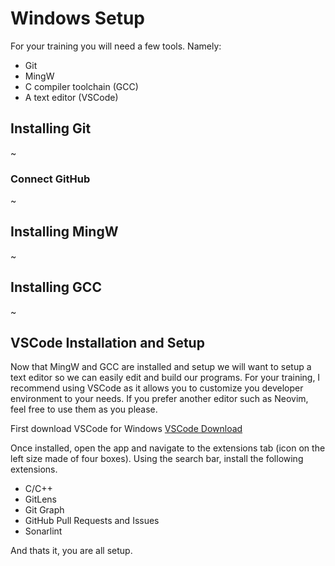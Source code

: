 # Windows Setup

For your training you will need a few tools. Namely:

- Git
- MingW
- C compiler toolchain (GCC)
- A text editor (VSCode)

## Installing Git

~

### Connect GitHub

~

## Installing MingW

~

## Installing GCC

~

## VSCode Installation and Setup

Now that MingW and GCC are installed and setup we will want to setup a text editor so we can easily edit and build our programs. For your training, I recommend using VSCode as it allows you to customize you developer environment to your needs. If you prefer another editor such as Neovim, feel free to use them as you please.

First download VSCode for Windows [VSCode Download](https://code.visualstudio.com/download)

Once installed, open the app and navigate to the extensions tab (icon on the left size made of four boxes). Using the search bar, install the following extensions.

- C/C++
- GitLens
- Git Graph
- GitHub Pull Requests and Issues
- Sonarlint

And thats it, you are all setup.
